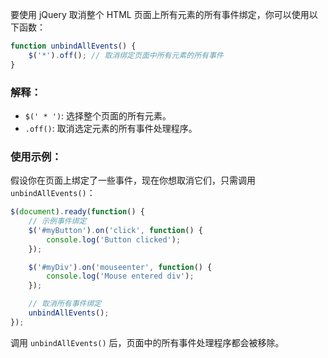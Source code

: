 要使用 jQuery 取消整个 HTML 页面上所有元素的所有事件绑定，你可以使用以下函数：

```javascript
function unbindAllEvents() {
    $('*').off(); // 取消绑定页面中所有元素的所有事件
}
```

### 解释：
- `$(' * ')`: 选择整个页面的所有元素。
- `.off()`: 取消选定元素的所有事件处理程序。

### 使用示例：
假设你在页面上绑定了一些事件，现在你想取消它们，只需调用 `unbindAllEvents()`：

```javascript
$(document).ready(function() {
    // 示例事件绑定
    $('#myButton').on('click', function() {
        console.log('Button clicked');
    });

    $('#myDiv').on('mouseenter', function() {
        console.log('Mouse entered div');
    });

    // 取消所有事件绑定
    unbindAllEvents();
});
```

调用 `unbindAllEvents()` 后，页面中的所有事件处理程序都会被移除。